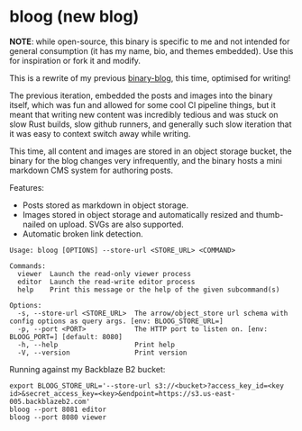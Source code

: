 # bloog (new blog)

**NOTE**: while open-source, this binary is specific to me and not intended for general consumption (it has my name, bio, and themes embedded). Use this for inspiration or fork it and modify.

This is a rewrite of my previous [binary-blog](https://github.com/astromechza/binary-blog), this time, optimised for writing!

The previous iteration, embedded the posts and images into the binary itself, which was fun and allowed for some cool CI pipeline things, but it meant that writing new content was incredibly tedious and was stuck on slow Rust builds, slow github runners, and generally such slow iteration that it was easy to context switch away while writing.

This time, all content and images are stored in an object storage bucket, the binary for the blog changes very infrequently, and the binary hosts a mini markdown CMS system for authoring posts.

Features:

- Posts stored as markdown in object storage.
- Images stored in object storage and automatically resized and thumb-nailed on upload. SVGs are also supported.
- Automatic broken link detection.

```
Usage: bloog [OPTIONS] --store-url <STORE_URL> <COMMAND>

Commands:
  viewer  Launch the read-only viewer process
  editor  Launch the read-write editor process
  help    Print this message or the help of the given subcommand(s)

Options:
  -s, --store-url <STORE_URL>  The arrow/object_store url schema with config options as query args. [env: BLOOG_STORE_URL=]
  -p, --port <PORT>            The HTTP port to listen on. [env: BLOOG_PORT=] [default: 8080]
  -h, --help                   Print help
  -V, --version                Print version
```

Running against my Backblaze B2 bucket:

```
export BLOOG_STORE_URL='--store-url s3://<bucket>?access_key_id=<key id>&secret_access_key=<key>&endpoint=https://s3.us-east-005.backblazeb2.com'
bloog --port 8081 editor
bloog --port 8080 viewer
```
